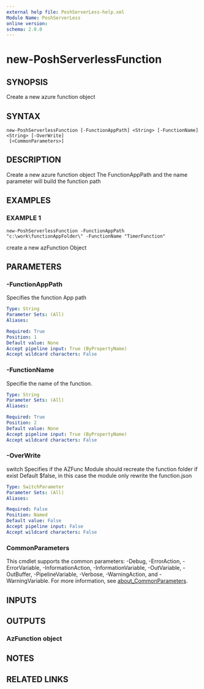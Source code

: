 ```yaml
---
external help file: PoshServerLess-help.xml
Module Name: PoshServerLess
online version:
schema: 2.0.0
---
```


# new-PoshServerlessFunction

## SYNOPSIS
Create a new azure function object

## SYNTAX

```
new-PoshServerlessFunction [-FunctionAppPath] <String> [-FunctionName] <String> [-OverWrite]
 [<CommonParameters>]
```

## DESCRIPTION
Create a new azure function object
The FunctionAppPath and the name parameter will build the function path

## EXAMPLES

### EXAMPLE 1
```
new-PoshServerlessFunction -FunctionAppPath "c:\work\functionAppFolder\" -FunctionName "TimerFunction"
```

create a new azFunction Object

## PARAMETERS

### -FunctionAppPath
Specifies the function App path

```yaml
Type: String
Parameter Sets: (All)
Aliases:

Required: True
Position: 1
Default value: None
Accept pipeline input: True (ByPropertyName)
Accept wildcard characters: False
```

### -FunctionName
Specifie the name of the function.

```yaml
Type: String
Parameter Sets: (All)
Aliases:

Required: True
Position: 2
Default value: None
Accept pipeline input: True (ByPropertyName)
Accept wildcard characters: False
```

### -OverWrite
switch Specifies if the AZFunc Module should recreate the function folder if exist
Default $false, in this case the module only rewrite the function.json

```yaml
Type: SwitchParameter
Parameter Sets: (All)
Aliases:

Required: False
Position: Named
Default value: False
Accept pipeline input: False
Accept wildcard characters: False
```

### CommonParameters
This cmdlet supports the common parameters: -Debug, -ErrorAction, -ErrorVariable, -InformationAction, -InformationVariable, -OutVariable, -OutBuffer, -PipelineVariable, -Verbose, -WarningAction, and -WarningVariable. For more information, see [about_CommonParameters](http://go.microsoft.com/fwlink/?LinkID=113216).

## INPUTS

## OUTPUTS

### AzFunction object
## NOTES

## RELATED LINKS
